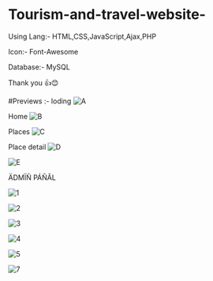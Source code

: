 # Tourism-and-travel-website-
Using 
Lang:- HTML,CSS,JavaScript,Ajax,PHP

Icon:- Font-Awesome

Database:- MySQL


Thank you 👍😊


#Previews :-
loding
![A](https://user-images.githubusercontent.com/104508321/235507968-2921727f-1184-4ce5-9909-028dda62bd34.jpg)


Home
![B](https://user-images.githubusercontent.com/104508321/235508024-7801d3ed-6e3f-494b-a7f6-4206931200da.jpg)

Places 
![C](https://user-images.githubusercontent.com/104508321/235508235-690d6b83-b6b6-46be-b3a9-f642ce18af62.jpg)

Place detail 
![D](https://user-images.githubusercontent.com/104508321/235508343-fc7a0063-6031-45bb-885c-541506b8fb5b.jpg)

![E](https://user-images.githubusercontent.com/104508321/235508571-ad8f9d7a-db49-469e-9bd0-d5b1a41b58a5.jpg)


ÄDMÏÑ PÁÑÂL  

![1](https://user-images.githubusercontent.com/104508321/235508849-8330e557-fd56-4c42-b5ff-79e0b9592902.jpg)

![2](https://user-images.githubusercontent.com/104508321/235508886-a2c478b2-af85-4756-8415-57f372a52ed4.jpg)

![3](https://user-images.githubusercontent.com/104508321/235508907-288b3a4a-7534-4964-bc5c-3f57aee98026.jpg)

![4](https://user-images.githubusercontent.com/104508321/235508931-4645c185-9930-43c5-8f40-da6f19762d6d.jpg)

![5](https://user-images.githubusercontent.com/104508321/235508955-866b1883-2b62-4a44-b3df-b8302818ab71.jpg)

![7](https://user-images.githubusercontent.com/104508321/235508998-758d998c-fd7c-488e-958f-470714673474.jpg)





